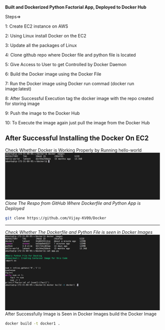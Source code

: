 **Built and Dockerized Python Factorial App, Deployed to Docker Hub**

Steps=>

1: Create EC2 instance on AWS

2: Using Linux install Docker on the EC2

3: Update all the packages of Linux

4: Clone github repo where Docker file and python file is located

5: Give Access to User to get Controlled by Docker Daemon

6: Build the Docker image using the Docker File

7: Run the Docker image using Docker run commad (docker run image:latest)

8: After Successful Execution tag the docker image with the repo created for storing image

9: Push the image to the Docker Hub

10: To Execute the image again just pull the image from the Docker Hub

**After Successful Installing the Docker On EC2**
---
Check Whether Docker is Working Properly by Running hello-world
![ss1](https://github.com/Vijay-KV09/Docker/blob/master/Screenshot%20(35).png)
*Clone The Respo from GitHub Where Dockerfile and Python App is Deployed*
```bash
git clone https://github.com/Vijay-KV09/Docker  
```
---
*Check Whether The Dockerfile and Python File is seen in Docker Images*
![ss2](https://github.com/Vijay-KV09/Docker/blob/master/Screenshot%20(29).png)
After Successfully Image is Seen in Docker Images build the Docker Image 
```bash
docker build -t docker1 .
```
